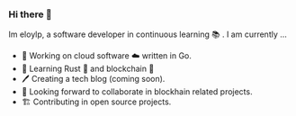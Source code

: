 ### Hi there 👋

Im eloylp, a software developer in continuous learning :books: . I am currently ...

- 🔭 Working on cloud software :cloud: written in Go.
- 🌱 Learning Rust :crab: and blockchain :link:
- :pen: Creating a tech blog (coming soon).
- :eyes: Looking forward to collaborate in blockhain related projects.
- :building_construction: Contributing in open source projects.

